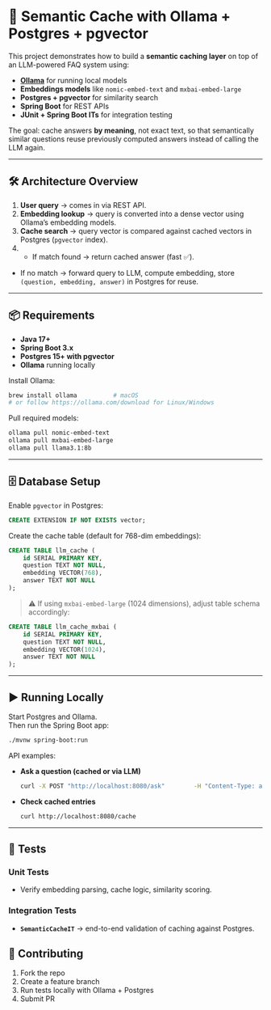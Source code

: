 # 🚀 Semantic Cache with Ollama + Postgres + pgvector

This project demonstrates how to build a **semantic caching layer** on top of an LLM-powered FAQ system using:

- **[Ollama](https://ollama.com/)** for running local models
- **Embeddings models** like `nomic-embed-text` and `mxbai-embed-large`
- **Postgres + pgvector** for similarity search
- **Spring Boot** for REST APIs
- **JUnit + Spring Boot ITs** for integration testing

The goal: cache answers **by meaning**, not exact text, so that semantically similar questions reuse previously computed answers instead of calling the LLM again.

---

## 🛠️ Architecture Overview

1. **User query** → comes in via REST API.
2. **Embedding lookup** → query is converted into a dense vector using Ollama’s embedding models.
3. **Cache search** → query vector is compared against cached vectors in Postgres (`pgvector` index).
4. - If match found → return cached answer (fast ✅).
- If no match → forward query to LLM, compute embedding, store `(question, embedding, answer)` in Postgres for reuse.

---

## 📦 Requirements

- **Java 17+**
- **Spring Boot 3.x**
- **Postgres 15+ with pgvector**
- **Ollama** running locally

Install Ollama:
```bash
brew install ollama          # macOS
# or follow https://ollama.com/download for Linux/Windows
```

Pull required models:
```bash
ollama pull nomic-embed-text
ollama pull mxbai-embed-large
ollama pull llama3.1:8b
```

---

## 🗄️ Database Setup

Enable `pgvector` in Postgres:
```sql
CREATE EXTENSION IF NOT EXISTS vector;
```

Create the cache table (default for 768-dim embeddings):
```sql
CREATE TABLE llm_cache (
    id SERIAL PRIMARY KEY,
    question TEXT NOT NULL,
    embedding VECTOR(768),
    answer TEXT NOT NULL
);
```

> ⚠️ If using `mxbai-embed-large` (1024 dimensions), adjust table schema accordingly:
```sql
CREATE TABLE llm_cache_mxbai (
    id SERIAL PRIMARY KEY,
    question TEXT NOT NULL,
    embedding VECTOR(1024),
    answer TEXT NOT NULL
);
```

---

## ▶️ Running Locally

Start Postgres and Ollama.  
Then run the Spring Boot app:

```bash
./mvnw spring-boot:run
```

API examples:

- **Ask a question (cached or via LLM)**
  ```bash
  curl -X POST "http://localhost:8080/ask"        -H "Content-Type: application/json"        -d '{"question": "What is Spring Boot?"}'
  ```

- **Check cached entries**
  ```bash
  curl http://localhost:8080/cache
  ```

---

## 🧪 Tests

### Unit Tests
- Verify embedding parsing, cache logic, similarity scoring.

### Integration Tests
- **`SemanticCacheIT`** → end-to-end validation of caching against Postgres.


## 🤝 Contributing

1. Fork the repo
2. Create a feature branch
3. Run tests locally with Ollama + Postgres
4. Submit PR  
